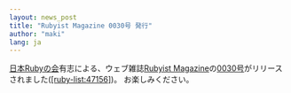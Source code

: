```yaml
---
layout: news_post
title: "Rubyist Magazine 0030号 発行"
author: "maki"
lang: ja
---
```


[日本Rubyの会][1]有志による、ウェブ雑誌[Rubyist
Magazine][2]の[0030号][3]がリリースされました([\[ruby-list:47156\]][4])。 お楽しみください。



[1]: http://jp.rubyist.net/ 
[2]: http://jp.rubyist.net/magazine/ 
[3]: http://jp.rubyist.net/magazine/?0030 
[4]: http://blade.nagaokaut.ac.jp/cgi-bin/scat.rb/ruby/ruby-list/47156 
